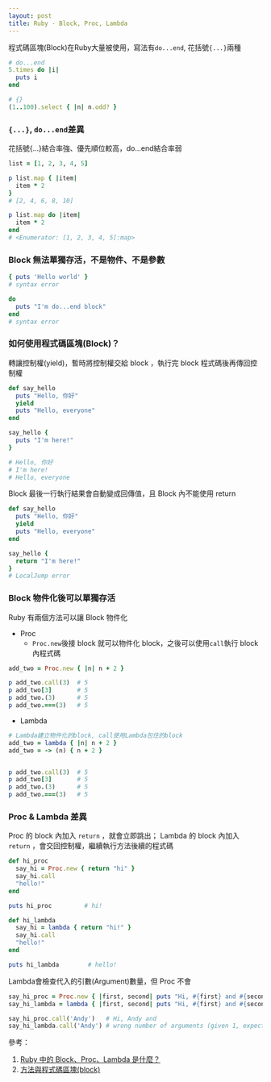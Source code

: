 ```yaml
---
layout: post
title: Ruby - Block, Proc, Lambda
---
```


程式碼區塊(Block)在Ruby大量被使用，寫法有`do...end`, 花括號`{...}`兩種

```ruby
# do...end
5.times do |i| 
  puts i
end

# {}
(1..100).select { |n| n.odd? }
```

### `{...}`, `do...end`差異
花括號{...}結合率強、優先順位較高，do...end結合率弱
```ruby
list = [1, 2, 3, 4, 5]

p list.map { |item|
  item * 2
}
# [2, 4, 6, 8, 10]

p list.map do |item|
  item * 2
end
# <Enumerator: [1, 2, 3, 4, 5]:map>
```

### Block 無法單獨存活，不是物件、不是參數
```ruby
{ puts 'Hello world' }
# syntax error

do 
  puts "I'm do...end block"
end
# syntax error
```

### 如何使用程式碼區塊(Block)？
轉讓控制權(yield)，暫時將控制權交給 block ，執行完 block 程式碼後再傳回控制權
```ruby
def say_hello
  puts "Hello, 你好"
  yield
  puts "Hello, everyone"
end

say_hello { 
  puts "I'm here!" 
}

# Hello, 你好
# I'm here!
# Hello, everyone
```

Block 最後一行執行結果會自動變成回傳值，且 Block 內不能使用 return
```ruby
def say_hello
  puts "Hello, 你好"
  yield
  puts "Hello, everyone"
end

say_hello { 
  return "I'm here!" 
}
# LocalJump error
```

### Block 物件化後可以單獨存活
Ruby 有兩個方法可以讓 Block 物件化

- Proc
  - `Proc.new`後接 block 就可以物件化 block，之後可以使用`call`執行 block 內程式碼

```ruby
add_two = Proc.new { |n| n + 2 }

p add_two.call(3)  # 5
p add_two[3]       # 5
p add_two.(3)      # 5
p add_two.===(3)   # 5
```

- Lambda

```ruby
# Lambda建立物件化的block, call使用Lambda包住的block
add_two = lambda { |n| n + 2 }
add_two = -> (n) { n + 2 }


p add_two.call(3)  # 5
p add_two[3]       # 5
p add_two.(3)      # 5
p add_two.===(3)   # 5
```

### Proc & Lambda 差異
Proc 的 block 內加入 `return` ，就會立即跳出；
Lambda 的 block 內加入 `return` ，會交回控制權，繼續執行方法後續的程式碼
```ruby
def hi_proc
  say_hi = Proc.new { return "hi" }
  say_hi.call
  "hello!"
end

puts hi_proc         # hi!

def hi_lambda
  say_hi = lambda { return "hi!" }
  say_hi.call
  "hello!"
end

puts hi_lambda        # hello!
```

Lambda會檢查代入的引數(Argument)數量，但 Proc 不會
```ruby
say_hi_proc = Proc.new { |first, second| puts "Hi, #{first} and #{second}" }
say_hi_lambda = lambda { |first, second| puts "Hi, #{first} and #{second}" }

say_hi_proc.call('Andy')   # Hi, Andy and
say_hi_lambda.call('Andy') # wrong number of arguments (given 1, expected 2)
```

參考：
1. [Ruby 中的 Block、Proc、Lambda 是什麼？](https://riverye.com/2019/11/15/Ruby-中的-Block、Proc、Lambda-是什麼？/)
2. [方法與程式碼區塊(block)](https://railsbook.tw/chapters/07-ruby-basic-3.html)